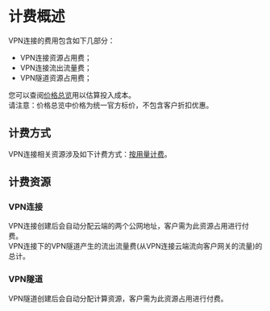 # 计费概述

VPN连接的费用包含如下几部分：
  * VPN连接资源占用费；
  * VPN连接流出流量费；
  * VPN隧道资源占用费；

您可以查阅[价格总览](Price-Overview.md)用以估算投入成本。</br>
请注意：价格总览中价格为统一官方标价，不包含客户折扣优惠。

## 计费方式
VPN连接相关资源涉及如下计费方式：[按用量计费](http://docs.jdcloud.com/cn/billing/pay-as-you-go)。

## 计费资源
### VPN连接
VPN连接创建后会自动分配云端的两个公网地址，客户需为此资源占用进行付费。  </br>
VPN连接下的VPN隧道产生的流出流量费(从VPN连接云端流向客户网关的流量)的总计。

### VPN隧道
VPN隧道创建后会自动分配计算资源，客户需为此资源占用进行付费。

